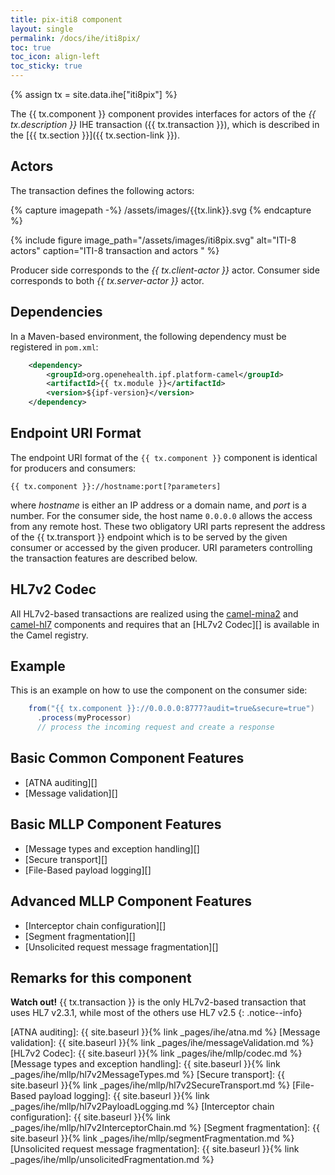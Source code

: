 ```yaml
---
title: pix-iti8 component
layout: single
permalink: /docs/ihe/iti8pix/
toc: true
toc_icon: align-left
toc_sticky: true
---
```


{% assign tx = site.data.ihe["iti8pix"] %}

The {{ tx.component }} component provides interfaces for actors of the *{{ tx.description }}* IHE transaction ({{ tx.transaction }}),
which is described in the [{{ tx.section }}]({{ tx.section-link }}).

## Actors

The transaction defines the following actors:

{% capture imagepath -%}
/assets/images/{{tx.link}}.svg
{% endcapture %}

{% include figure image_path="/assets/images/iti8pix.svg" alt="ITI-8 actors" caption="ITI-8 transaction and actors " %}

Producer side corresponds to the *{{ tx.client-actor }}* actor.
Consumer side corresponds to both *{{ tx.server-actor }}* actor.

## Dependencies

In a Maven-based environment, the following dependency must be registered in `pom.xml`:

```xml
    <dependency>
        <groupId>org.openehealth.ipf.platform-camel</groupId>
        <artifactId>{{ tx.module }}</artifactId>
        <version>${ipf-version}</version>
    </dependency>
```

## Endpoint URI Format

The endpoint URI format of the `{{ tx.component }}` component is identical for producers and consumers:

```
{{ tx.component }}://hostname:port[?parameters]
```

where *hostname* is either an IP address or a domain name, and *port* is a number. For the consumer side, the host name
`0.0.0.0` allows the access from any remote host.
These two obligatory URI parts represent the address of the {{ tx.transport }} endpoint which is to be served by the given consumer or
accessed by the given producer. URI parameters controlling the transaction features are described below.


## HL7v2 Codec

All HL7v2-based transactions are realized using the [camel-mina2](https://camel.apache.org/mina2.html) and [camel-hl7](https://camel.apache.org/hl7.html)
components and requires that an [HL7v2 Codec][] is available in the Camel registry.

## Example

This is an example on how to use the component on the consumer side:

```java
    from("{{ tx.component }}://0.0.0.0:8777?audit=true&secure=true")
      .process(myProcessor)
      // process the incoming request and create a response
```

## Basic Common Component Features

* [ATNA auditing][]
* [Message validation][]

## Basic MLLP Component Features

* [Message types and exception handling][]
* [Secure transport][]
* [File-Based payload logging][]

## Advanced MLLP Component Features

* [Interceptor chain configuration][]
* [Segment fragmentation][]
* [Unsolicited request message fragmentation][]


## Remarks for this component

**Watch out!** {{ tx.transaction }} is the only HL7v2-based transaction that uses HL7 v2.3.1, while most of the others use HL7 v2.5
{: .notice--info}


[ATNA auditing]: {{ site.baseurl }}{% link _pages/ihe/atna.md %}
[Message validation]: {{ site.baseurl }}{% link _pages/ihe/messageValidation.md %}
[HL7v2 Codec]: {{ site.baseurl }}{% link _pages/ihe/mllp/codec.md %}
[Message types and exception handling]: {{ site.baseurl }}{% link _pages/ihe/mllp/hl7v2MessageTypes.md %}
[Secure transport]: {{ site.baseurl }}{% link _pages/ihe/mllp/hl7v2SecureTransport.md %}
[File-Based payload logging]: {{ site.baseurl }}{% link _pages/ihe/mllp/hl7v2PayloadLogging.md %}
[Interceptor chain configuration]: {{ site.baseurl }}{% link _pages/ihe/mllp/hl7v2InterceptorChain.md %}
[Segment fragmentation]: {{ site.baseurl }}{% link _pages/ihe/mllp/segmentFragmentation.md %}
[Unsolicited request message fragmentation]: {{ site.baseurl }}{% link _pages/ihe/mllp/unsolicitedFragmentation.md %}

